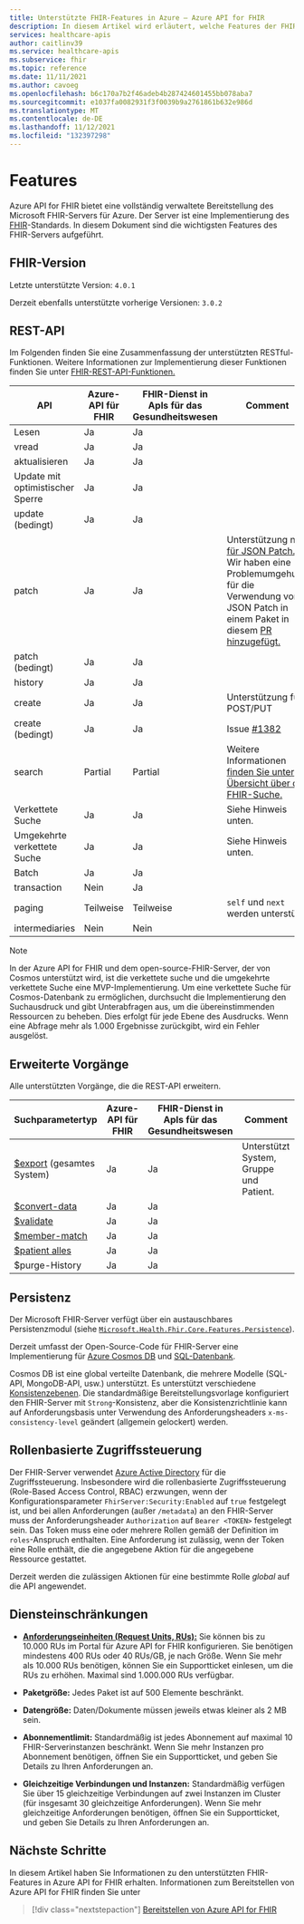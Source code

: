 ```yaml
---
title: Unterstützte FHIR-Features in Azure – Azure API for FHIR
description: In diesem Artikel wird erläutert, welche Features der FHIR-Spezifikation in Azure API for FHIR implementiert sind.
services: healthcare-apis
author: caitlinv39
ms.service: healthcare-apis
ms.subservice: fhir
ms.topic: reference
ms.date: 11/11/2021
ms.author: cavoeg
ms.openlocfilehash: b6c170a7b2f46adeb4b287424601455bb078aba7
ms.sourcegitcommit: e1037fa0082931f3f0039b9a2761861b632e986d
ms.translationtype: MT
ms.contentlocale: de-DE
ms.lasthandoff: 11/12/2021
ms.locfileid: "132397298"
---
```

# <a name="features"></a>Features

Azure API for FHIR bietet eine vollständig verwaltete Bereitstellung des Microsoft FHIR-Servers für Azure. Der Server ist eine Implementierung des [FHIR](https://hl7.org/fhir)-Standards. In diesem Dokument sind die wichtigsten Features des FHIR-Servers aufgeführt.

## <a name="fhir-version"></a>FHIR-Version

Letzte unterstützte Version: `4.0.1`

Derzeit ebenfalls unterstützte vorherige Versionen: `3.0.2`

## <a name="rest-api"></a>REST-API

Im Folgenden finden Sie eine Zusammenfassung der unterstützten RESTful-Funktionen. Weitere Informationen zur Implementierung dieser Funktionen finden Sie unter [FHIR-REST-API-Funktionen.](fhir-rest-api-capabilities.md)

| API    | Azure-API für FHIR | FHIR-Dienst in ApIs für das Gesundheitswesen | Comment |
|--------|--------------------|---------------------------------|---------|
| Lesen   | Ja                | Ja                             |         |
| vread  | Ja                | Ja                             |         |
| aktualisieren | Ja                | Ja                             |         | 
| Update mit optimistischer Sperre | Ja       | Ja       |
| update (bedingt)           | Ja       | Ja       |
| patch                          | Ja       | Ja       | Unterstützung nur [für JSON Patch.](https://www.hl7.org/fhir/http.html#patch) Wir haben eine Problemumgehung für die Verwendung von JSON Patch in einem Paket in diesem [PR hinzugefügt.](https://github.com/microsoft/fhir-server/pull/2143)|
| patch (bedingt)            | Ja       | Ja       |
| history                        | Ja       | Ja       |
| create                         | Ja       | Ja       | Unterstützung für POST/PUT |
| create (bedingt)           | Ja       | Ja       | Issue [#1382](https://github.com/microsoft/fhir-server/issues/1382) |
| search                         | Partial   | Partial   | Weitere Informationen [finden Sie unter Übersicht über die FHIR-Suche.](overview-of-search.md) |
| Verkettete Suche                 | Ja       | Ja       | Siehe Hinweis unten. |
| Umgekehrte verkettete Suche         | Ja       | Ja       | Siehe Hinweis unten. |
| Batch                          | Ja       | Ja       |
| transaction                    | Nein        | Ja       |
| paging                         | Teilweise   | Teilweise   | `self` und `next` werden unterstützt                     |
| intermediaries                 | Nein        | Nein        |

> [!Note] 
> In der Azure API for FHIR und dem open-source-FHIR-Server, der von Cosmos unterstützt wird, ist die verkettete suche und die umgekehrte verkettete Suche eine MVP-Implementierung. Um eine verkettete Suche für Cosmos-Datenbank zu ermöglichen, durchsucht die Implementierung den Suchausdruck und gibt Unterabfragen aus, um die übereinstimmenden Ressourcen zu beheben. Dies erfolgt für jede Ebene des Ausdrucks. Wenn eine Abfrage mehr als 1.000 Ergebnisse zurückgibt, wird ein Fehler ausgelöst.

## <a name="extended-operations"></a>Erweiterte Vorgänge

Alle unterstützten Vorgänge, die die REST-API erweitern.

| Suchparametertyp | Azure-API für FHIR | FHIR-Dienst in ApIs für das Gesundheitswesen| Comment |
|------------------------|-----------|-----------|---------|
| [$export](../../healthcare-apis/data-transformation/export-data.md) (gesamtes System) | Ja       | Ja       | Unterstützt System, Gruppe und Patient.   |
| [$convert-data](convert-data.md)          | Ja       | Ja       |         |
| [$validate](validation-against-profiles.md)              | Ja       | Ja       |         |
| [$member-match](tutorial-member-match.md)          | Ja       | Ja       |         |
| [$patient alles](patient-everything.md)    | Ja       | Ja       |         |
| $purge-History         | Ja       | Ja       |         |

## <a name="persistence"></a>Persistenz

Der Microsoft FHIR-Server verfügt über ein austauschbares Persistenzmodul (siehe [`Microsoft.Health.Fhir.Core.Features.Persistence`](https://github.com/Microsoft/fhir-server/tree/master/src/Microsoft.Health.Fhir.Core/Features/Persistence)).

Derzeit umfasst der Open-Source-Code für FHIR-Server eine Implementierung für [Azure Cosmos DB](../../cosmos-db/index-overview.md) und [SQL-Datenbank](https://azure.microsoft.com/services/sql-database/).

Cosmos DB ist eine global verteilte Datenbank, die mehrere Modelle (SQL-API, MongoDB-API, usw.) unterstützt. Es unterstützt verschiedene [Konsistenzebenen](../../cosmos-db/consistency-levels.md). Die standardmäßige Bereitstellungsvorlage konfiguriert den FHIR-Server mit `Strong`-Konsistenz, aber die Konsistenzrichtlinie kann auf Anforderungsbasis unter Verwendung des Anforderungsheaders `x-ms-consistency-level` geändert (allgemein gelockert) werden.

## <a name="role-based-access-control"></a>Rollenbasierte Zugriffssteuerung

Der FHIR-Server verwendet [Azure Active Directory](https://azure.microsoft.com/services/active-directory/) für die Zugriffssteuerung. Insbesondere wird die rollenbasierte Zugriffssteuerung (Role-Based Access Control, RBAC) erzwungen, wenn der Konfigurationsparameter `FhirServer:Security:Enabled` auf `true` festgelegt ist, und bei allen Anforderungen (außer `/metadata`) an den FHIR-Server muss der Anforderungsheader `Authorization` auf `Bearer <TOKEN>` festgelegt sein. Das Token muss eine oder mehrere Rollen gemäß der Definition im `roles`-Anspruch enthalten. Eine Anforderung ist zulässig, wenn der Token eine Rolle enthält, die die angegebene Aktion für die angegebene Ressource gestattet.

Derzeit werden die zulässigen Aktionen für eine bestimmte Rolle *global* auf die API angewendet.

## <a name="service-limits"></a>Diensteinschränkungen

* [**Anforderungseinheiten (Request Units, RUs):**](../../cosmos-db/concepts-limits.md) Sie können bis zu 10.000 RUs im Portal für Azure API for FHIR konfigurieren. Sie benötigen mindestens 400 RUs oder 40 RUs/GB, je nach Größe. Wenn Sie mehr als 10.000 RUs benötigen, können Sie ein Supportticket einlesen, um die RUs zu erhöhen. Maximal sind 1.000.000 RUs verfügbar.

* **Paketgröße:** Jedes Paket ist auf 500 Elemente beschränkt.

* **Datengröße:** Daten/Dokumente müssen jeweils etwas kleiner als 2 MB sein.

* **Abonnementlimit:** Standardmäßig ist jedes Abonnement auf maximal 10 FHIR-Serverinstanzen beschränkt. Wenn Sie mehr Instanzen pro Abonnement benötigen, öffnen Sie ein Supportticket, und geben Sie Details zu Ihren Anforderungen an.

* **Gleichzeitige Verbindungen und Instanzen:** Standardmäßig verfügen Sie über 15 gleichzeitige Verbindungen auf zwei Instanzen im Cluster (für insgesamt 30 gleichzeitige Anforderungen). Wenn Sie mehr gleichzeitige Anforderungen benötigen, öffnen Sie ein Supportticket, und geben Sie Details zu Ihren Anforderungen an.

## <a name="next-steps"></a>Nächste Schritte

In diesem Artikel haben Sie Informationen zu den unterstützten FHIR-Features in Azure API for FHIR erhalten. Informationen zum Bereitstellen von Azure API for FHIR finden Sie unter
 
>[!div class="nextstepaction"]
>[Bereitstellen von Azure API for FHIR](fhir-paas-portal-quickstart.md)
